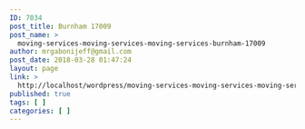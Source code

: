 ```yaml
---
ID: 7034
post_title: Burnham 17009
post_name: >
  moving-services-moving-services-moving-services-burnham-17009
author: mrgabonijeff@gmail.com
post_date: 2018-03-28 01:47:24
layout: page
link: >
  http://localhost/wordpress/moving-services-moving-services-moving-services-burnham-17009/
published: true
tags: [ ]
categories: [ ]
---
```

